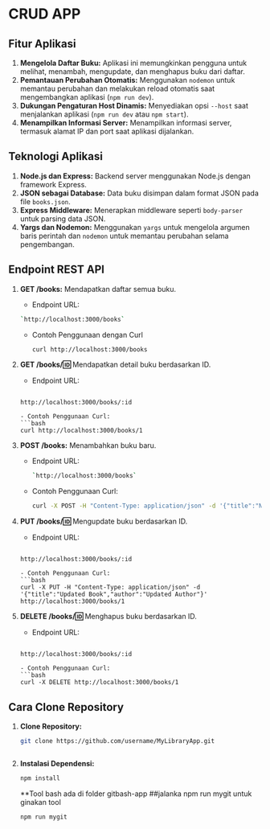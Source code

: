 # CRUD APP

## Fitur Aplikasi
1. **Mengelola Daftar Buku:** Aplikasi ini memungkinkan pengguna untuk melihat, menambah, mengupdate, dan menghapus buku dari daftar.
2. **Pemantauan Perubahan Otomatis:** Menggunakan `nodemon` untuk memantau perubahan dan melakukan reload otomatis saat mengembangkan aplikasi (`npm run dev`).
3. **Dukungan Pengaturan Host Dinamis:** Menyediakan opsi `--host` saat menjalankan aplikasi (`npm run dev` atau `npm start`).
4. **Menampilkan Informasi Server:** Menampilkan informasi server, termasuk alamat IP dan port saat aplikasi dijalankan.

## Teknologi Aplikasi
1. **Node.js dan Express:** Backend server menggunakan Node.js dengan framework Express.
2. **JSON sebagai Database:** Data buku disimpan dalam format JSON pada file `books.json`.
3. **Express Middleware:** Menerapkan middleware seperti `body-parser` untuk parsing data JSON.
4. **Yargs dan Nodemon:** Menggunakan `yargs` untuk mengelola argumen baris perintah dan `nodemon` untuk memantau perubahan selama pengembangan.

## Endpoint REST API
1. **GET /books:** Mendapatkan daftar semua buku.
   - Endpoint URL:
    ```bash
    `http://localhost:3000/books`
    ```
   - Contoh Penggunaan dengan Curl
     ```bash
     curl http://localhost:3000/books
     ```

2. **GET /books/:id:** Mendapatkan detail buku berdasarkan ID.
   - Endpoint URL:
     ```bash
   `http://localhost:3000/books/:id`
     ```
   - Contoh Penggunaan Curl:
     ```bash
     curl http://localhost:3000/books/1
     ```

3. **POST /books:** Menambahkan buku baru.
   - Endpoint URL:
      ```bash
     `http://localhost:3000/books`
      ```
   - Contoh Penggunaan Curl:
     ```bash
     curl -X POST -H "Content-Type: application/json" -d '{"title":"New Book","author":"New Author"}' http://localhost:3000/books
     ```

4. **PUT /books/:id:** Mengupdate buku berdasarkan ID.
   - Endpoint URL:
     ```bash
   `http://localhost:3000/books/:id`
     ```
   - Contoh Penggunaan Curl:
     ```bash
     curl -X PUT -H "Content-Type: application/json" -d '{"title":"Updated Book","author":"Updated Author"}' http://localhost:3000/books/1
     ```

5. **DELETE /books/:id:** Menghapus buku berdasarkan ID.
   - Endpoint URL:
     ```bash
   `http://localhost:3000/books/:id`
     ```
   - Contoh Penggunaan Curl:
     ```bash
     curl -X DELETE http://localhost:3000/books/1
     ```

## Cara Clone Repository
1. **Clone Repository:**
   ```bash
   git clone https://github.com/username/MyLibraryApp.git



1. **Instalasi Dependensi:**
   ```bash
   npm install
   ```
   **Tool bash ada di folder gitbash-app
   ##jalanka npm run mygit untuk ginakan tool
   ```bash
   npm run mygit
   ```
